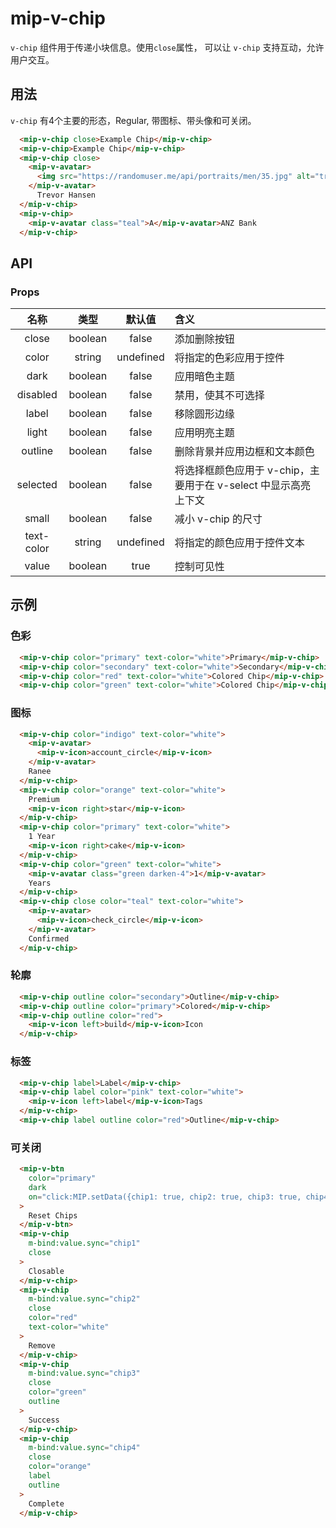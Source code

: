 # mip-v-chip

`v-chip` 组件用于传递小块信息。使用`close`属性， 可以让 `v-chip` 支持互动，允许用户交互。

## 用法

`v-chip` 有4个主要的形态，Regular, 带图标、带头像和可关闭。

``` html
  <mip-v-chip close>Example Chip</mip-v-chip>
  <mip-v-chip>Example Chip</mip-v-chip>
  <mip-v-chip close>
    <mip-v-avatar>
      <img src="https://randomuser.me/api/portraits/men/35.jpg" alt="trevor">
    </mip-v-avatar>
      Trevor Hansen
  </mip-v-chip>
  <mip-v-chip>
    <mip-v-avatar class="teal">A</mip-v-avatar>ANZ Bank
  </mip-v-chip>
```

## API

### Props

名称|类型|默认值|含义
:--:|:--:|:--:|:---
close|boolean|false|添加删除按钮
color|string|undefined|将指定的色彩应用于控件
dark|boolean|false|应用暗色主题
disabled|boolean|false|禁用，使其不可选择
label|boolean|false|移除圆形边缘
light|boolean|false|应用明亮主题
outline|boolean|false|删除背景并应用边框和文本颜色
selected|boolean|false|将选择框颜色应用于 v-chip，主要用于在 v-select 中显示高亮上下文
small|boolean|false|减小 v-chip 的尺寸
text-color|string|undefined|将指定的颜色应用于控件文本
value|boolean|true|控制可见性

## 示例

### 色彩

```html
  <mip-v-chip color="primary" text-color="white">Primary</mip-v-chip>
  <mip-v-chip color="secondary" text-color="white">Secondary</mip-v-chip>
  <mip-v-chip color="red" text-color="white">Colored Chip</mip-v-chip>
  <mip-v-chip color="green" text-color="white">Colored Chip</mip-v-chip>
```

### 图标
```html
  <mip-v-chip color="indigo" text-color="white">
    <mip-v-avatar>
      <mip-v-icon>account_circle</mip-v-icon>
    </mip-v-avatar>
    Ranee
  </mip-v-chip>
  <mip-v-chip color="orange" text-color="white">
    Premium
    <mip-v-icon right>star</mip-v-icon>
  </mip-v-chip>
  <mip-v-chip color="primary" text-color="white">
    1 Year
    <mip-v-icon right>cake</mip-v-icon>
  </mip-v-chip>
  <mip-v-chip color="green" text-color="white">
    <mip-v-avatar class="green darken-4">1</mip-v-avatar>
    Years
  </mip-v-chip>
  <mip-v-chip close color="teal" text-color="white">
    <mip-v-avatar>
      <mip-v-icon>check_circle</mip-v-icon>
    </mip-v-avatar>
    Confirmed
  </mip-v-chip>
```

### 轮廓

```html
  <mip-v-chip outline color="secondary">Outline</mip-v-chip>
  <mip-v-chip outline color="primary">Colored</mip-v-chip>
  <mip-v-chip outline color="red">
    <mip-v-icon left>build</mip-v-icon>Icon
  </mip-v-chip>
```
### 标签

```html
  <mip-v-chip label>Label</mip-v-chip>
  <mip-v-chip label color="pink" text-color="white">
    <mip-v-icon left>label</mip-v-icon>Tags
  </mip-v-chip>
  <mip-v-chip label outline color="red">Outline</mip-v-chip>
```

### 可关闭

``` html
  <mip-v-btn
    color="primary"
    dark
    on="click:MIP.setData({chip1: true, chip2: true, chip3: true, chip4: true})"
  >
    Reset Chips
  </mip-v-btn>
  <mip-v-chip
    m-bind:value.sync="chip1"
    close
  >
    Closable
  </mip-v-chip>
  <mip-v-chip
    m-bind:value.sync="chip2"
    close
    color="red"
    text-color="white"
  >
    Remove
  </mip-v-chip>
  <mip-v-chip
    m-bind:value.sync="chip3"
    close
    color="green"
    outline
  >
    Success
  </mip-v-chip>
  <mip-v-chip
    m-bind:value.sync="chip4"
    close
    color="orange"
    label
    outline
  >
    Complete
  </mip-v-chip>
```

